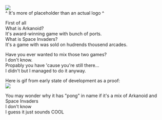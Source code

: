 ![](http://joni99.cba.pl/logooftheyear.png)  
^ It's more of placeholder than an actual logo ^

First of all  
What is Arkanoid?  
It's award-winning game with bunch of ports.   
What is Space Invaders?  
It's a game with was sold on hudrends thousend arcades.  

Have you ever wanted to mix those two games?  
I don't know.  
Propably you have 'cause you're still there...  
I didn't but I managed to do it anyway.  

Here is gif from early state of development as a proof:  
![](http://joni99.cba.pl/pong-invaders.gif)  

You may wonder why it has "pong" in name if it's a mix of Arkanoid and Space Invaders  
I don't know   
I guess it just sounds COOL  
